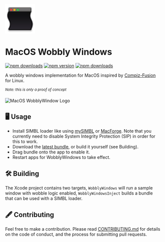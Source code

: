 ![MacOS WobblyWindow Logo](./Resources/MacOSWobblyWindows.png)

# MacOS Wobbly Windows

[![npm downloads](https://badgen.net/badge/platform/macOS?icon=apple&label&color=blac)](https://www.apple.com/macos)
[![npm version](https://badgen.net/github/stars/hpcreery/MacOSWobblyWindows?color=blac&icon=github&label=stars)](https://github.com/hpcreery/MacOSWobblyWindows)
[![npm downloads](https://badgen.net/github/last-commit/hpcreery/MacOSWobblyWindows?color=blac&icon=git)](https://github.com/hpcreery/MacOSWobblyWindows/commits/master)


A wobbly windows implementation for MacOS inspired by [Compiz-Fusion](https://compiz-fusion.org/wiki_subdomain/plugins/wobbly.html) for Linux. 

<sup>*Note: this is only a proof of concept*</sup>

![MacOS WobblyWindow Logo](./Resources/DesktopWobblyWindows.gif)

## 🖥 Usage

- Install SIMBL loader like using [mySIMBL](https://github.com/w0lfschild/mySIMBL) or [MacForge](https://www.macenhance.com/macforge). Note that you currently need to disable System Integrity Protection (SIP) in order for this to work.
- Download the [latest bundle](https://github.com/iamDecode/Jello/releases), or build it yourself (see Building).
- Drag bundle onto the app to enable it.
- Restart apps for WobblyWindows to take effect.


## 🛠 Building

The Xcode project contains two targets, `WobblyWindows` will run a sample window with wobble logic enabled, `WobblyWindowsInject` builds a bundle that can be used with a SIMBL loader.


## 🖋 Contributing

Feel free to make a contribution. Please read [CONTRIBUTING.md](CONTRIBUTING.md) for details on the code of conduct, and the process for submitting pull requests.
